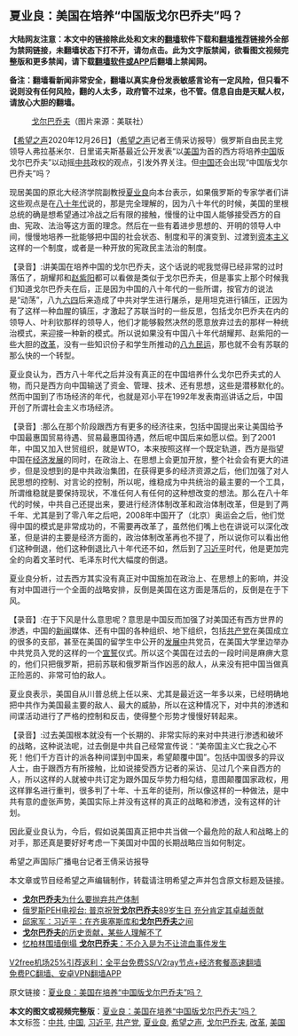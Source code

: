  <h2>夏业良：美国在培养“中国版戈尔巴乔夫”吗？</h2> <p class="notice"><b>大陆网友注意：本文中的链接除此处和文末的<a href="https://github.com/bannedbook/fanqiang" >翻墙</a>软件下载和<a href="https://github.com/killgcd/justmysocks/blob/master/README.md">翻墙推荐</a>链接外全部为禁网链接，未翻墙状态下打不开，请勿点击。此为文字版禁闻，欲看图文视频完整版和更多禁闻，请下载<a href="https://github.com/bannedbook/fanqiang">翻墙软件或APP</a>后翻墙上禁闻网。</p><p>备注：翻墙看新闻非常安全，翻墙以真实身份发表敏感言论有一定风险，但只看不说则没有任何风险，翻的人太多，政府管不过来，也不管。信息自由是天赋人权，请放心大胆的翻墙。</b></p>  <div class="entry"> <figure><figcaption><a href="https://www.bannedbook.org/bnews/tag/%e6%88%88%e5%b0%94%e5%b7%b4%e4%b9%94%e5%a4%ab/" class="st_tag internal_tag" rel="tag" title="标签 戈尔巴乔夫 下的日志">戈尔巴乔夫</a>（图片来源：美联社）</figcaption></figure> <p>【<span class='wp_keywordlink_affiliate'><a href="https://www.soundofhope.org" title="希望之声" target="_blank">希望之声</a></span>2020年12月26日】（<a href="https://www.bannedbook.org/bnews/tag/%e5%b8%8c%e6%9c%9b%e4%b9%8b%e5%a3%b0/" class="st_tag internal_tag" rel="tag" title="标签 希望之声 下的日志">希望之声</a>记者王倩采访报导）俄罗斯自由民主党领导人弗拉基米尔．日里诺夫斯基最近公开发表“以<a href="https://www.bannedbook.org/bnews/tag/%e7%be%8e%e5%9b%bd/" class="st_tag internal_tag" rel="tag" title="标签 美国 下的日志">美国</a>为首的西方将培养<span class='wp_keywordlink_affiliate'><a href="https://www.bannedbook.org/" title="中国" target="_blank">中国</a></span>版戈尔巴乔夫”以动摇<a href="https://www.bannedbook.org/bnews/tag/%e4%b8%ad%e5%85%b1/" class="st_tag internal_tag" rel="tag" title="标签 中共 下的日志">中共</a>政权的观点，引发外界关注。但<a href="https://www.bannedbook.org/bnews/tag/%E4%B8%AD%E5%9B%BD/" class="st_tag internal_tag" rel="tag" title="标签 中国 下的日志">中国</a>还会出现“中国版戈尔巴乔夫”吗？</p> <p>现居美国的原北大经济学院副教授<a href="https://www.bannedbook.org/bnews/tag/%e5%a4%8f%e4%b8%9a%e8%89%af/" class="st_tag internal_tag" rel="tag" title="标签 夏业良 下的日志">夏业良</a>向本台表示，如果俄罗斯的专家学者们讲这些观点是在<span class='wp_keywordlink'><a href="https://www.bannedbook.org/forum2/topic939.html" title="《八十年代访谈录》" target="_blank">八十年代</a></span>说的，那是完全理解的，因为八十年代的时候，美国的里根总统的确是想希望通过冷战之后有限的接触，慢慢的让中国人能够接受西方的自由、宪政、法治等这方面的理念。然后在一些有着进步思想的、开明的领导人中间，慢慢地培养一批能够把中国的社会状态、制度和平的演变到、过渡到<span class='wp_keywordlink'><a href="https://www.bannedbook.org/forum2/topic920.html" title="资本主义与自由" target="_blank">资本主义</a></span>这样的一个制度，或者是一种开放的宪政民主法治的制度。</p> <p>【录音】:讲美国在培养中国的戈尔巴乔夫，这个话说的呢我觉得已经非常的过时落伍了，胡耀邦和<span class='wp_keywordlink'><a href="https://www.bannedbook.org/forum2/topic93.html" title="《改革历程-赵紫阳回忆录》" target="_blank">赵紫阳</a></span>都可以看做是类似于戈尔巴乔夫，但是事实上那个时候我们知道戈尔巴乔夫在后，正是因为中国的八十年代的一些所谓，按官方的说法是“动荡”，八九<span class='wp_keywordlink'><a href="https://www.bannedbook.org/forum2/topic2509.html" title="《中国六四真相》" target="_blank">六四</a></span>后来造成了中共对学生进行屠杀，是用坦克进行镇压，正因为有了这样一种血腥的镇压，才激起了苏联当时的一些反思，包括戈尔巴乔夫在内的领导人、叶利钦那样的领导人，他们才能够毅然决然的愿意放弃过去的那样一种统治模式，来迎接一种新的模式。所以说如果没有中国八十年代胡耀邦、赵紫阳的一些大胆的<a href="https://www.bannedbook.org/bnews/tag/%e6%94%b9%e9%9d%a9/" class="st_tag internal_tag" rel="tag" title="标签 改革 下的日志">改革</a>，没有一些知识份子和学生所推动的<span class='wp_keywordlink'><a href="https://www.bannedbook.org/forum2/topic732.html" title="八九民運史  陈小雅  著" target="_blank">八九民运</a></span>，那也就不会有苏联的那么快的一个转型。</p>  <p>夏业良认为，西方八十年代之后并没有真正的在中国培养什么戈尔巴乔夫式的人物，而只是西方向中国输送了资金、管理、技术、还有思想，这些是潜移默化的。然而中国到了市场经济的年代，也就是邓小平在1992年发表南巡讲话之后，中国开创了所谓社会主义市场经济。</p> <p>【录音】:那么在那个阶段跟西方有更多的经济往来，包括中国提出来让美国给予中国最惠国贸易待遇、贸易最惠国待遇，然后呢中国后来如愿以偿。到了2001年，中国又加入世贸组织，就是WTO，本来按照这样一个既定轨道，西方是指望中国在<span class='wp_keywordlink'><a href="https://www.bannedbook.org/forum2/topic869.html" title="宪政、法治和经济发展——走向市场经济的制度保障" target="_blank">经济发展</a></span>的同时，在政治上、在思想上会更加开放，整个社会会有更大的进步，但是没想到的是中共政治集团，在获得更多的经济资源之后，他们加强了对人民思想的控制、对言论的控制，所以呢，维稳成为中共统治的最主要的一个工具，所谓维稳就是要保持现状，不准任何人有任何的这种想改变的想法。那么在八十年代的时候，中共自己还提出来，要进行经济体制改革和政治体制改革，但是到了两千年、尤其是到了零八年之后吧，2008年中国开了（北京）奥运会之后，他们觉得中国的模式是非常成功的，不需要再改革了，虽然他们嘴上也在讲说可以深化改革，但是讲的主要是经济方面的，政治体制改革再也不提了，所以说你可以看出他们这种倒退，他们这种倒退比八十年代还不如，然后到了<a href="https://www.bannedbook.org/bnews/tag/%e4%b9%a0%e8%bf%91%e5%b9%b3/" class="st_tag internal_tag" rel="tag" title="标签 习近平 下的日志">习近平</a>时代，他是更加完全的向着文革时代、毛泽东时代大幅度的倒退。</p> <p>夏业良分析，过去西方其实没有真正对中国施加在政治上、在思想上的影响，并没有对中国进行一个全面的战略安排，反倒是美国在这方面是落后的，反倒是在于下风。</p>  <p>【录音】:在于下风是什么意思呢？意思是中国反而加强了对美国还有西方世界的渗透，中国的<span class='wp_keywordlink_affiliate'><a href="https://www.bannedbook.org/" title="新闻">新闻</a></span>媒体、还有中国的各种组织、地下组织，包括<a href="https://www.bannedbook.org/bnews/tag/%e5%85%b1%e4%ba%a7%e5%85%9a/" class="st_tag internal_tag" rel="tag" title="标签 共产党 下的日志">共产党</a>在美国成立的很多的支部，甚至在美国的留学生中公开的<span class='wp_keywordlink'><a href="https://www.bannedbook.org/forum11/topic335.html" title="禁片：发展中出现的问题，只能靠发展解决？" target="_blank">发展中</a></span>共党员，在美国大学里边举办中共党员入党的这样的一个<span class='wp_keywordlink'><a href="https://www.bannedbook.org/forum5/topic17.html" title="宣誓与预言" target="_blank">宣誓</a></span>仪式。所以这个美国在过去的一段时间是麻痹大意的，他们只把俄罗斯，把前苏联和俄罗斯当作凶恶的敌人，从来没有把中国当做真正险恶的、非常可怕的敌人。</p> <p>夏业良表示，美国自从川普总统上任以来、尤其是最近这一年多以来，已经明确地把中共作为美国最主要的敌人、最大的威胁，所以在这种情况下，对中共的渗透和间谍活动进行了严格的控制和反击，使得整个形势才慢慢好转起来。</p> <p>【录音】:过去美国根本就没有一个长期的、非常实际的来对中共进行渗透和破坏的战略，这种说法呢，过去倒是中共自己经常宣传说：“美帝国主义亡我之心不死！他们千方百计的派各种间谍到中国来，希望颠覆中国”。包括中国很多的异议人士，由于跟西方有所接触，比如说接受西方记者的采访、见过几个来自西方的人，所以这样的人就被中共订定为跟外国反华势力相勾结，意图颠覆国家政权，用这样罪名进行重判，很多判了十年、十五年的徒刑，所以像这样的一种做法，是中共有意的虚张声势，美国实际上并没有这样的真正的战略和渗透，没有这样的计划。</p>  <p>因此夏业良认为，今后，假如说美国真正把中共当做一个最危险的敌人和战略上的对手，那还真是要好好考虑一下美国对中国的长期战略应当如何制定。</p> <p>希望之声国际广播电台记者王倩采访报导</p> <p>本文章或节目经希望之声编辑制作，转载请注明希望之声并包含原文标题及链接。</p>  <ul class='op-related-articles' title='相关阅读'> <li><a href='https://www.bannedbook.org/bnews/lifebaike/20200911/1394412.html' target='_blank'><b>戈尔巴乔夫</b>为什么要抛弃共产体制</a></li> <li><a href='https://www.bannedbook.org/bnews/baitai/20200303/1287150.html' target='_blank'>俄罗斯PEH电视台: 普京祝贺<b>戈尔巴乔夫</b>89岁生日 充分肯定其卓越贡献</a></li> <li><a href='https://www.bannedbook.org/bnews/bannedvideo/20191227/1248640.html' target='_blank'>邱家军：习近平：在齐奥塞斯库和<b>戈尔巴乔夫</b>之间 </a></li> <li><a href='https://www.bannedbook.org/bnews/baitai/20191112/1221637.html' target='_blank'><b>戈尔巴乔夫</b>的历史贡献&#65292;某些人理解不了</a></li> <li><a href='https://www.bannedbook.org/bnews/worldnews/20191106/1218785.html' target='_blank'>忆柏林围墙倒塌 <b>戈尔巴乔夫</b>：不介入是为不让流血事件发生</a></li> </ul> <p class="texttj"> <a href="https://www.bannedbook.org/forum23/topic22702.html" target="_blank">V2free机场25%引荐返利：全平台免费SS/V2ray节点+经济套餐高速翻墙</a><br/> <a href="https://github.com/bannedbook/fanqiang/wiki/%E7%A6%81%E9%97%BB%E7%BD%91%E5%AE%89%E5%8D%93%E7%BF%BB%E5%A2%99%E6%96%B0%E9%97%BBAPP" target="_blank">免费PC翻墙、安卓VPN翻墙APP</a></p><p>原文链接：<a class="src_link"  href="https://www.soundofhope.org/post/457474" target="_blank">夏业良：美国在培养“中国版戈尔巴乔夫”吗？</a></p><a name='sharetosocial'></a>       <div><b>本文的图文或视频完整版</b>：<a href='https://www.bannedbook.org/bnews/comments/20201226/1455549.html'>夏业良：美国在培养“中国版戈尔巴乔夫”吗？</a></div>  </div><!--END ENTRY--> <div class="postfooter"> <div>本文标签：<a href="https://www.bannedbook.org/bnews/tag/%e4%b8%ad%e5%85%b1/" rel="tag">中共</a>, <a href="https://www.bannedbook.org/bnews/tag/%E4%B8%AD%E5%9B%BD/" rel="tag">中国</a>, <a href="https://www.bannedbook.org/bnews/tag/%e4%b9%a0%e8%bf%91%e5%b9%b3/" rel="tag">习近平</a>, <a href="https://www.bannedbook.org/bnews/tag/%e5%85%b1%e4%ba%a7%e5%85%9a/" rel="tag">共产党</a>, <a href="https://www.bannedbook.org/bnews/tag/%e5%a4%8f%e4%b8%9a%e8%89%af/" rel="tag">夏业良</a>, <a href="https://www.bannedbook.org/bnews/tag/%e5%b8%8c%e6%9c%9b%e4%b9%8b%e5%a3%b0/" rel="tag">希望之声</a>, <a href="https://www.bannedbook.org/bnews/tag/%e6%88%88%e5%b0%94%e5%b7%b4%e4%b9%94%e5%a4%ab/" rel="tag">戈尔巴乔夫</a>, <a href="https://www.bannedbook.org/bnews/tag/%e6%94%b9%e9%9d%a9/" rel="tag">改革</a>, <a href="https://www.bannedbook.org/bnews/tag/%e7%be%8e%e5%9b%bd/" rel="tag">美国</a></div>  </div><!--END POSTFOOTER--> 